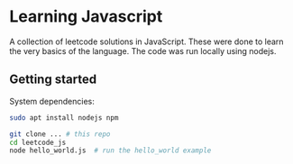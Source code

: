 # Learning Javascript

A collection of leetcode solutions in JavaScript.
These were done to learn the very basics of the language.
The code was run locally using nodejs.

## Getting started

System dependencies:
```bash
sudo apt install nodejs npm
```

```bash
git clone ... # this repo
cd leetcode_js
node hello_world.js  # run the hello_world example
```
